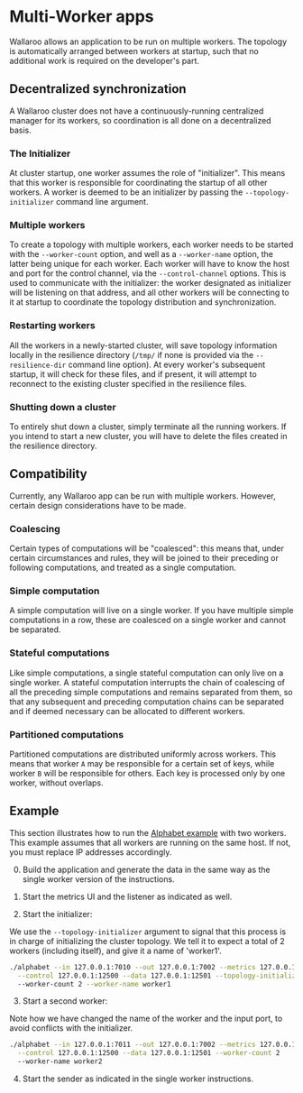 # Multi-Worker apps

Wallaroo allows an application to be run on multiple workers. The topology is
automatically arranged between workers at startup, such that no additional work
is required on the developer's part.


## Decentralized synchronization

A Wallaroo cluster does not have a continuously-running centralized manager for
its workers, so coordination is all done on a decentralized basis.


### The Initializer

At cluster startup, one worker assumes the role of "initializer". This means
that this worker is responsible for coordinating the startup of all other
workers. A worker is deemed to be an initializer by passing the
`--topology-initializer` command line argument.


### Multiple workers

To create a topology with multiple workers, each worker needs to be started with
the `--worker-count` option, and well as a `--worker-name` option, the latter
being unique for each worker. Each worker will have to know the host and
port for the control channel, via the `--control-channel` options. This is used
to communicate with the initializer: the worker designated as initializer
will be listening on that address, and all other workers will be connecting to
it at startup to coordinate the topology distribution and synchronization.


### Restarting workers

All the workers in a newly-started cluster, will save topology information
locally in the resilience directory (`/tmp/` if none is provided via the
`--resilience-dir` command line option). At every worker's subsequent startup,
it will check for these files, and if present, it will attempt to reconnect to
the existing cluster specified in the resilience files.


### Shutting down a cluster

To entirely shut down a cluster, simply terminate all the running workers.
If you intend to start a new cluster, you will have to delete the files created
in the resilience directory.


## Compatibility

Currently, any Wallaroo app can be run with multiple workers. However, certain
design considerations have to be made.


### Coalescing

Certain types of computations will be "coalesced": this means that, under
certain circumstances and rules, they will be joined to their preceding or following
computations, and treated as a single computation.


### Simple computation

A simple computation will live on a single worker. If you have multiple simple
computations in a row, these are coalesced on a single worker and cannot be
separated.


### Stateful computations

Like simple computations, a single stateful computation can only live on a
single worker. A stateful computation interrupts the chain of coalescing of all
the preceding simple computations and remains separated from them, so that any
subsequent and preceding computation chains can be separated and if deemed necessary can be
allocated to different workers.


### Partitioned computations

Partitioned computations are distributed uniformly across workers. This means
that worker `A` may be responsible for a certain set of keys, while worker `B`
will be responsible for others. Each key is processed only by one worker,
without overlaps.


## Example

This section illustrates how to run the
[Alphabet example](../examples/pony/alphabet/README.md)
with two workers. This example assumes that all workers are running on the same
host. If not, you must replace IP addresses accordingly.

0. Build the application and generate the data in the same way as the
single worker version of the instructions.

1. Start the metrics UI and the listener as indicated as well.

2. Start the initializer:

We use the `--topology-initializer` argument to signal that this process is in
charge of initializing the cluster topology. We tell it to expect a total of 2
workers (including itself), and give it a name of 'worker1'.

```bash
./alphabet --in 127.0.0.1:7010 --out 127.0.0.1:7002 --metrics 127.0.0.1:5001 \
  --control 127.0.0.1:12500 --data 127.0.0.1:12501 --topology-initializer
  --worker-count 2 --worker-name worker1
```

3. Start a second worker:

Note how we have changed the name of the worker and the input port, to avoid
conflicts with the initializer.
```bash
./alphabet --in 127.0.0.1:7011 --out 127.0.0.1:7002 --metrics 127.0.0.1:5001 \
  --control 127.0.0.1:12500 --data 127.0.0.1:12501 --worker-count 2
  --worker-name worker2
```

4. Start the sender as indicated in the single worker instructions.
